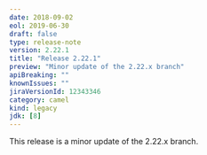 ```yaml
---
date: 2018-09-02
eol: 2019-06-30
draft: false 
type: release-note
version: 2.22.1
title: "Release 2.22.1"
preview: "Minor update of the 2.22.x branch"
apiBreaking: ""
knownIssues: ""
jiraVersionId: 12343346
category: camel
kind: legacy
jdk: [8]
---
```


This release is a minor update of the 2.22.x branch.
